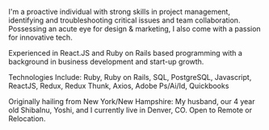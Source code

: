 I'm a proactive individual with strong skills in project management, identifying and troubleshooting critical issues and team collaboration. Possessing an acute eye for design & marketing, I also come with a passion for innovative tech. 

Experienced in React.JS and Ruby on Rails based programming with a background in business development and start-up growth.

Technologies Include: Ruby, Ruby on Rails, SQL, PostgreSQL, Javascript, ReactJS, Redux, Redux Thunk, Axios, Adobe Ps/Ai/Id, Quickbooks

Originally hailing from New York/New Hampshire: My husband, our 4 year old ShibaInu, Yoshi, and I currently live in Denver, CO. Open to Remote or Relocation.               
